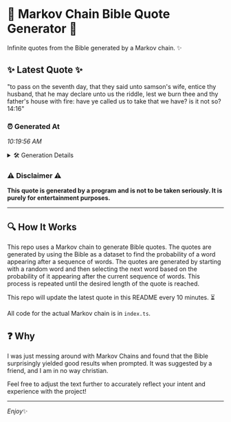 # 📖 Markov Chain Bible Quote Generator 📖

Infinite quotes from the Bible generated by a Markov chain. ✨

## ✨ Latest Quote ✨
"to pass on the seventh day, that they said unto samson's wife, entice thy husband, that he may declare unto us the riddle, lest we burn thee and thy father's house with fire: have ye called us to take that we have? is it not so? 14:16"

### ⏰ Generated At
*10:19:56 AM*

<details>
    <summary>🛠️ Generation Details</summary>
    <p>
        <strong>🌱 Seed:</strong> to<br>
        <strong>🔄 Iterations:</strong> 46<br>
        <strong>📜 Context History:</strong><br>[ to ]: pass<br>[ to, pass ]: on<br>[ to, pass, on ]: the<br>[ to, pass, on, the ]: seventh<br>[ to, pass, on, the, seventh ]: day,<br>[ to, pass, on, the, seventh, day, ]: that<br>[ pass, on, the, seventh, day,, that ]: they<br>[ on, the, seventh, day,, that, they ]: said<br>[ the, seventh, day,, that, they, said ]: unto<br>[ seventh, day,, that, they, said, unto ]: samson's<br>[ day,, that, they, said, unto, samson's ]: wife,<br>[ that, they, said, unto, samson's, wife, ]: entice<br>[ they, said, unto, samson's, wife,, entice ]: thy<br>[ said, unto, samson's, wife,, entice, thy ]: husband,<br>[ unto, samson's, wife,, entice, thy, husband, ]: that<br>[ samson's, wife,, entice, thy, husband,, that ]: he<br>[ wife,, entice, thy, husband,, that, he ]: may<br>[ entice, thy, husband,, that, he, may ]: declare<br>[ thy, husband,, that, he, may, declare ]: unto<br>[ husband,, that, he, may, declare, unto ]: us<br>[ that, he, may, declare, unto, us ]: the<br>[ he, may, declare, unto, us, the ]: riddle,<br>[ may, declare, unto, us, the, riddle, ]: lest<br>[ declare, unto, us, the, riddle,, lest ]: we<br>[ unto, us, the, riddle,, lest, we ]: burn<br>[ us, the, riddle,, lest, we, burn ]: thee<br>[ the, riddle,, lest, we, burn, thee ]: and<br>[ riddle,, lest, we, burn, thee, and ]: thy<br>[ lest, we, burn, thee, and, thy ]: father's<br>[ we, burn, thee, and, thy, father's ]: house<br>[ burn, thee, and, thy, father's, house ]: with<br>[ thee, and, thy, father's, house, with ]: fire:<br>[ and, thy, father's, house, with, fire: ]: have<br>[ thy, father's, house, with, fire:, have ]: ye<br>[ father's, house, with, fire:, have, ye ]: called<br>[ house, with, fire:, have, ye, called ]: us<br>[ with, fire:, have, ye, called, us ]: to<br>[ fire:, have, ye, called, us, to ]: take<br>[ have, ye, called, us, to, take ]: that<br>[ ye, called, us, to, take, that ]: we<br>[ called, us, to, take, that, we ]: have?<br>[ us, to, take, that, we, have? ]: is<br>[ to, take, that, we, have?, is ]: it<br>[ take, that, we, have?, is, it ]: not<br>[ that, we, have?, is, it, not ]: so?<br>[ we, have?, is, it, not, so? ]: 14:16<br>
    </p>
</details>

### ⚠️ Disclaimer ⚠️
**This quote is generated by a program and is not to be taken seriously. It is purely for entertainment purposes.**

---

## 🔍 How It Works

This repo uses a Markov chain to generate Bible quotes. The quotes are generated by using the Bible as a dataset to find the probability of a word appearing after a sequence of words. The quotes are generated by starting with a random word and then selecting the next word based on the probability of it appearing after the current sequence of words. This process is repeated until the desired length of the quote is reached.

This repo will update the latest quote in this README every 10 minutes. ⏳

All code for the actual Markov chain is in `index.ts`.

## ❓ Why

I was just messing around with Markov Chains and found that the Bible surprisingly yielded good results when prompted. 
It was suggested by a friend, and I am in no way christian.

Feel free to adjust the text further to accurately reflect your intent and experience with the project!

---

*Enjoy*✨
